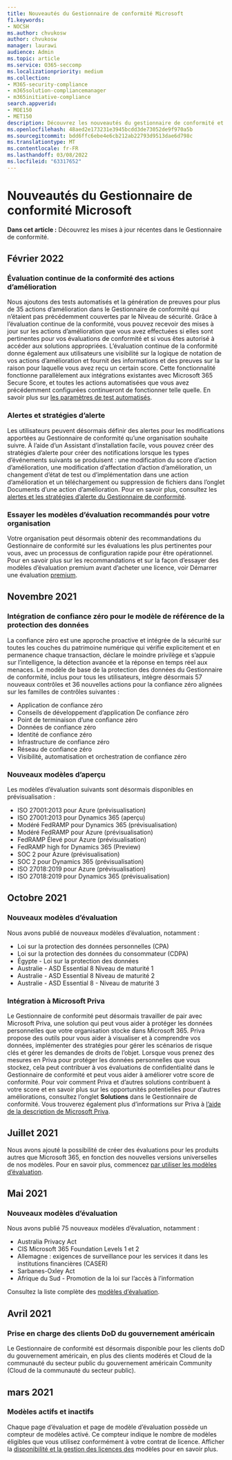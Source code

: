 ```yaml
---
title: Nouveautés du Gestionnaire de conformité Microsoft
f1.keywords:
- NOCSH
ms.author: chvukosw
author: chvukosw
manager: laurawi
audience: Admin
ms.topic: article
ms.service: O365-seccomp
ms.localizationpriority: medium
ms.collection:
- M365-security-compliance
- m365solution-compliancemanager
- m365initiative-compliance
search.appverid:
- MOE150
- MET150
description: Découvrez les nouveautés du gestionnaire de conformité et les nouveautés à venir. Découvrez les évaluations mises à jour, les nouveaux modèles d’évaluation, les nouvelles actions, etc.
ms.openlocfilehash: 48aed2e173231e3945bcdd3de73052de9f970a5b
ms.sourcegitcommit: bdd6ffc6ebe4e6cb212ab22793d9513dae6d798c
ms.translationtype: MT
ms.contentlocale: fr-FR
ms.lasthandoff: 03/08/2022
ms.locfileid: "63317652"
---
```

# <a name="whats-new-in-microsoft-compliance-manager"></a>Nouveautés du Gestionnaire de conformité Microsoft

**Dans cet article :** Découvrez les mises à jour récentes dans le Gestionnaire de conformité.

## <a name="february-2022"></a>Février 2022

### <a name="continuous-compliance-assessment-of-improvement-actions"></a>Évaluation continue de la conformité des actions d’amélioration

Nous ajoutons des tests automatisés et la génération de preuves pour plus de 35 actions d’amélioration dans le Gestionnaire de conformité qui n’étaient pas précédemment couvertes par le Niveau de sécurité. Grâce à l’évaluation continue de la conformité, vous pouvez recevoir des mises à jour sur les actions d’amélioration que vous avez effectuées si elles sont pertinentes pour vos évaluations de conformité et si vous êtes autorisé à accéder aux solutions appropriées. L’évaluation continue de la conformité donne également aux utilisateurs une visibilité sur la logique de notation de vos actions d’amélioration et fournit des informations et des preuves sur la raison pour laquelle vous avez reçu un certain score. Cette fonctionnalité fonctionne parallèlement aux intégrations existantes avec Microsoft 365 Secure Score, et toutes les actions automatisées que vous avez précédemment configurées continueront de fonctionner telle quelle. En savoir plus sur [les paramètres de test automatisés](compliance-manager-setup.md#set-up-automated-testing).
### <a name="alerts-and-alert-policies"></a>Alertes et stratégies d’alerte

Les utilisateurs peuvent désormais définir des alertes pour les modifications apportées au Gestionnaire de conformité qu’une organisation souhaite suivre. À l’aide d’un Assistant d’installation facile, vous pouvez créer des stratégies d’alerte pour créer des notifications lorsque les types d’événements suivants se produisent : une modification du score d’action d’amélioration, une modification d’affectation d’action d’amélioration, un changement d’état de test ou d’implémentation dans une action d’amélioration et un téléchargement ou suppression de fichiers dans l’onglet Documents d’une action d’amélioration. Pour en savoir plus, consultez les [alertes et les stratégies d’alerte du Gestionnaire de conformité](compliance-manager-alert-policies.md).

### <a name="try-recommended-assessment-templates-for-your-organization"></a>Essayer les modèles d’évaluation recommandés pour votre organisation

Votre organisation peut désormais obtenir des recommandations du Gestionnaire de conformité sur les évaluations les plus pertinentes pour vous, avec un processus de configuration rapide pour être opérationnel. Pour en savoir plus sur les recommandations et sur la façon d’essayer des modèles d’évaluation premium avant d’acheter une licence, voir Démarrer une évaluation [premium](compliance-manager-setup.md#start-a-premium-assessments-trial).

## <a name="november-2021"></a>Novembre 2021

### <a name="zero-trust-integration-for-the-data-protection-baseline-template"></a>Intégration de confiance zéro pour le modèle de référence de la protection des données

La confiance zéro est une approche proactive et intégrée de la sécurité sur toutes les couches du patrimoine numérique qui vérifie explicitement et en permanence chaque transaction, déclare le moindre privilège et s’appuie sur l’intelligence, la détection avancée et la réponse en temps réel aux menaces. Le modèle de base de la protection des données du Gestionnaire de conformité, inclus pour tous les utilisateurs, intègre désormais 57 nouveaux contrôles et 36 nouvelles actions pour la confiance zéro alignées sur les familles de contrôles suivantes :

- Application de confiance zéro
- Conseils de développement d’application De confiance zéro
- Point de terminaison d’une confiance zéro
- Données de confiance zéro
- Identité de confiance zéro
- Infrastructure de confiance zéro
- Réseau de confiance zéro
- Visibilité, automatisation et orchestration de confiance zéro

### <a name="new-preview-templates"></a>Nouveaux modèles d’aperçu

Les modèles d’évaluation suivants sont désormais disponibles en prévisualisation :

- ISO 27001:2013 pour Azure (prévisualisation)
- ISO 27001:2013 pour Dynamics 365 (aperçu)
- Modéré FedRAMP pour Dynamics 365 (prévisualisation)
- Modéré FedRAMP pour Azure (prévisualisation)
- FedRAMP Élevé pour Azure (prévisualisation)
- FedRAMP high for Dynamics 365 (Preview)
- SOC 2 pour Azure (prévisualisation)
- SOC 2 pour Dynamics 365 (prévisualisation)
- ISO 27018:2019 pour Azure (prévisualisation)
- ISO 27018:2019 pour Dynamics 365 (prévisualisation)

## <a name="october-2021"></a>Octobre 2021

### <a name="new-assessment-templates"></a>Nouveaux modèles d’évaluation

Nous avons publié de nouveaux modèles d’évaluation, notamment :

- Loi sur la protection des données personnelles (CPA)
- Loi sur la protection des données du consommateur (CDPA)
- Égypte - Loi sur la protection des données
- Australie - ASD Essential 8 Niveau de maturité 1
- Australie - ASD Essential 8 Niveau de maturité 2
- Australie - ASD Essential 8 - Niveau de maturité 3

### <a name="integration-with-microsoft-priva"></a>Intégration à Microsoft Priva

Le Gestionnaire de conformité peut désormais travailler de pair avec Microsoft Priva, une solution qui peut vous aider à protéger les données personnelles que votre organisation stocke dans Microsoft 365. Priva propose des outils pour vous aider à visualiser et à comprendre vos données, implémenter des stratégies pour gérer les scénarios de risque clés et gérer les demandes de droits de l’objet. Lorsque vous prenez des mesures en Priva pour protéger les données personnelles que vous stockez, cela peut contribuer à vos évaluations de confidentialité dans le Gestionnaire de conformité et peut vous aider à améliorer votre score de conformité. Pour voir comment Priva et d’autres solutions contribuent à votre score et en savoir plus sur les opportunités potentielles pour d’autres améliorations, consultez l’onglet **Solutions** dans le Gestionnaire de conformité. Vous trouverez également plus d’informations sur Priva à [l’aide de la description de Microsoft Priva](/privacy/priva).

## <a name="july-2021"></a>Juillet 2021

Nous avons ajouté la possibilité de créer des évaluations pour les produits autres que Microsoft 365, en fonction des nouvelles versions universelles de nos modèles. Pour en savoir plus, commencez [par utiliser les modèles d’évaluation](compliance-manager-templates.md).

## <a name="may-2021"></a>Mai 2021

### <a name="new-assessment-templates"></a>Nouveaux modèles d’évaluation

Nous avons publié 75 nouveaux modèles d’évaluation, notamment :
- Australia Privacy Act
- CIS Microsoft 365 Foundation Levels 1 et 2
- Allemagne : exigences de surveillance pour les services it dans les institutions financières (CASER)
- Sarbanes-Oxley Act
- Afrique du Sud - Promotion de la loi sur l’accès à l’information

Consultez la liste complète des [modèles d’évaluation](compliance-manager-templates-list.md).

## <a name="april-2021"></a>Avril 2021

### <a name="support-for-us-government-dod-customers"></a>Prise en charge des clients DoD du gouvernement américain

Le Gestionnaire de conformité est désormais disponible pour les clients doD du gouvernement américain, en plus des clients modérés et Cloud de la communauté du secteur public du gouvernement américain Community (Cloud de la communauté du secteur public).

## <a name="march-2021"></a>mars 2021

### <a name="active-and-inactive-templates"></a>Modèles actifs et inactifs

Chaque page d’évaluation et page de modèle d’évaluation possède un compteur de modèles activé. Ce compteur indique le nombre de modèles éligibles que vous utilisez conformément à votre contrat de licence. Afficher la [disponibilité et la gestion des licences des](compliance-manager-templates.md#template-availability-and-licensing) modèles pour en savoir plus.
